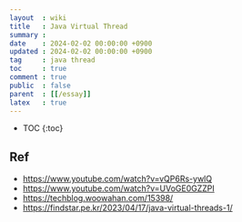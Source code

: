 ```yaml
---
layout  : wiki
title   : Java Virtual Thread
summary :
date    : 2024-02-02 00:00:00 +0900
updated : 2024-02-02 00:00:00 +0900
tag     : java thread
toc     : true
comment : true
public  : false
parent  : [[/essay]]
latex   : true
---
```

* TOC
{:toc}

  
## Ref

- https://www.youtube.com/watch?v=vQP6Rs-ywlQ
- https://www.youtube.com/watch?v=UVoGE0GZZPI
- https://techblog.woowahan.com/15398/
- https://findstar.pe.kr/2023/04/17/java-virtual-threads-1/